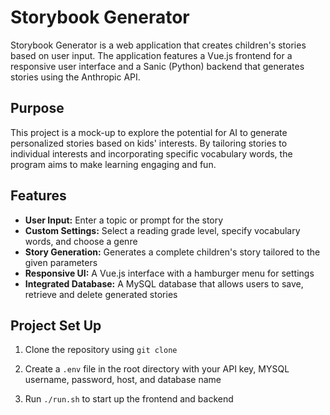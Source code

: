 # Storybook Generator

Storybook Generator is a web application that creates children's stories based on user input. The application features a Vue.js frontend for a responsive user interface and a Sanic (Python) backend that generates stories using the Anthropic API.

## Purpose

This project is a mock-up to explore the potential for AI to generate personalized stories based on kids' interests. By tailoring stories to individual interests and incorporating specific vocabulary words, the program aims to make learning engaging and fun.

## Features

- **User Input:** Enter a topic or prompt for the story
- **Custom Settings:** Select a reading grade level, specify vocabulary words, and choose a genre
- **Story Generation:** Generates a complete children's story tailored to the given parameters
- **Responsive UI:** A Vue.js interface with a hamburger menu for settings
- **Integrated Database:** A MySQL database that allows users to save, retrieve and delete generated stories

## Project Set Up

1. Clone the repository using `git clone`

2. Create a `.env` file in the root directory with your API key, MYSQL username, password, host, and database name

3. Run `./run.sh` to start up the frontend and backend
